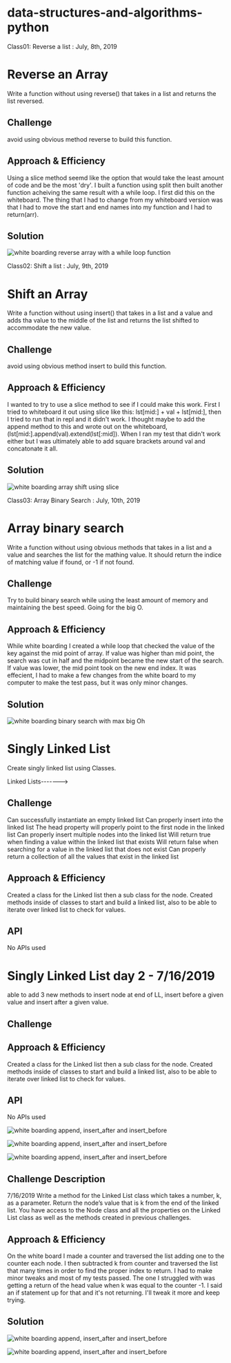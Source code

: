 # data-structures-and-algorithms-python

Class01: Reverse a list : July, 8th, 2019

# Reverse an Array
Write a function without using reverse() that takes in a list and returns the list reversed. 

## Challenge
avoid using obvious method reverse to build this function. 

## Approach & Efficiency
Using a slice method seemd like the option that would take the least amount of code and be the most 'dry'. I built a function using split then built another function acheiving the same result with a while loop. I first did this on the whiteboard. The thing that I had to change from my whiteboard version was that I had to move the start and end names into my function and I had to return(arr). 

## Solution
![white boarding reverse array with a while loop function](https://github.com/ravewillow6383/data-structures-and-algorithms-python/blob/master/assets/reverse_array.jpg)


Class02: Shift a list : July, 9th, 2019

# Shift an Array
Write a function without using insert() that takes in a list and a value and adds tha value to the middle of the list and returns the list shifted to accommodate the new value.

## Challenge
avoid using obvious method insert to build this function. 

## Approach & Efficiency
I wanted to try to use a slice method to see if I could make this work. First I tried to whiteboard it out using slice like this:
lst[mid:] + val + lst[mid:], then I tried to run that in repl and it didn't work. I thought maybe to add the append method to this and wrote out on the whiteboard,
(lst[mid:].append(val).extend(lst[:mid]). When I ran my test that didn't work either but I was ultimately able to add square brackets around val and concatonate it all. 

## Solution
![white boarding array shift using slice](https://github.com/ravewillow6383/data-structures-and-algorithms-python/blob/master/assets/array_shift.jpg)

Class03: Array Binary Search : July, 10th, 2019

# Array binary search
Write a function without using obvious methods that takes in a list and a value and searches the list for the mathing value. It should return the indice of matching value if found, or -1 if not found.

## Challenge
Try to build binary search while using the least amount of memory and maintaining the best speed. Going for the big O.

## Approach & Efficiency
While white boarding I created a while loop that checked the value of the key against the mid point of array. If value was higher than mid point, the search was cut in half and the midpoint became the new start of the search. If value was lower, the mid point took on the new end index. It was effecient, I had to make a few changes from the white board to my computer to make the test pass, but it was only minor changes. 

## Solution
![white boarding binary search with max big Oh](https://github.com/ravewillow6383/data-structures-and-algorithms-python/blob/master/assets/array_binary_search.jpg)

# Singly Linked List
Create singly linked list using Classes.


Linked Lists------->
## Challenge
Can successfully instantiate an empty linked list
Can properly insert into the linked list
The head property will properly point to the first node in the linked list
Can properly insert multiple nodes into the linked list
Will return true when finding a value within the linked list that exists
Will return false when searching for a value in the linked list that does not exist
Can properly return a collection of all the values that exist in the linked list

## Approach & Efficiency
Created a class for the Linked list then a sub class for the node. Created methods inside of classes to start and build a linked list, also to be able to iterate over linked list to check for values. 

## API
No APIs used

# Singly Linked List day 2 - 7/16/2019
able to add 3 new methods to insert node at end of LL, insert before a given value and insert after a given value.

## Challenge


## Approach & Efficiency
Created a class for the Linked list then a sub class for the node. Created methods inside of classes to start and build a linked list, also to be able to iterate over linked list to check for values. 

## API
No APIs used

![white boarding append, insert_after and insert_before](https://github.com/ravewillow6383/data-structures-and-algorithms-python/blob/master/data_structures/assets/ll_insertions_start.jpg)

![white boarding append, insert_after and insert_before](https://github.com/ravewillow6383/data-structures-and-algorithms-python/blob/master/data_structures/assets/ll_insertions_mid.jpg)

![white boarding append, insert_after and insert_before](https://github.com/ravewillow6383/data-structures-and-algorithms-python/blob/master/data_structures/assets/ll_insertions_last.jpg)


## Challenge Description
7/16/2019
Write a method for the Linked List class which takes a number, k, as a parameter. Return the node’s value that is k from the end of the linked list. You have access to the Node class and all the properties on the Linked List class as well as the methods created in previous challenges.

## Approach & Efficiency
On the white board I made a counter and traversed the list adding one to the counter each node. I then subtracted k from counter and traversed the list that many times in order to find the proper index to return. I had to make minor tweaks and most of my tests passed. The one I struggled with was getting a return of the head value when k was equal to the counter -1. I said an if statement up for that and it's not returning. I'll tweak it more and keep trying.

## Solution
![white boarding append, insert_after and insert_before](https://github.com/ravewillow6383/data-structures-and-algorithms-python/blob/master/data_structures/assets/ll_kth_from_end_one.jpg)

![white boarding append, insert_after and insert_before](https://github.com/ravewillow6383/data-structures-and-algorithms-python/blob/master/data_structures/assets/ll_kth_from_end_two.jpg)